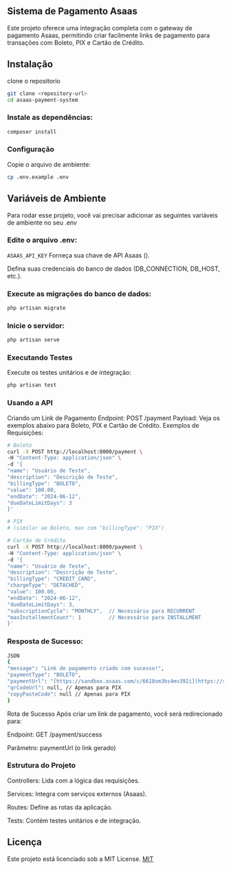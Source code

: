 ## Sistema de Pagamento Asaas

Este projeto oferece uma integração completa com o gateway de pagamento Asaas, permitindo criar facilmente links de pagamento para transações com Boleto, PIX e Cartão de Crédito.

## Instalação

clone o repositorio

```bash
git clone <repository-url>
cd asaas-payment-system
```

### Instale as dependências:

```bash
composer install
```

### Configuração

Copie o arquivo de ambiente:

```bash
cp .env.example .env
```

## Variáveis de Ambiente

Para rodar esse projeto, você vai precisar adicionar as seguintes variáveis de ambiente no seu .env

### Edite o arquivo .env:

`ASAAS_API_KEY`
Forneça sua chave de API Asaas ().

Defina suas credenciais do banco de dados (DB_CONNECTION, DB_HOST, etc.).

### Execute as migrações do banco de dados:

```bash
php artisan migrate
```

### Inicie o servidor:

```bash
php artisan serve
```

### Executando Testes

Execute os testes unitários e de integração:

```bash
php artisan test
```

### Usando a API

Criando um Link de Pagamento
Endpoint: POST /payment
Payload: Veja os exemplos abaixo para Boleto, PIX e Cartão de Crédito.
Exemplos de Requisições:

```bash
# Boleto
curl -X POST http://localhost:8000/payment \
-H "Content-Type: application/json" \
-d '{
"name": "Usuário de Teste",
"description": "Descrição de Teste",
"billingType": "BOLETO",
"value": 100.00,
"endDate": "2024-06-12",
"dueDateLimitDays": 3
}'

# PIX
# (similar ao Boleto, mas com "billingType": "PIX")

# Cartão de Crédito
curl -X POST http://localhost:8000/payment \
-H "Content-Type: application/json" \
-d '{
"name": "Usuário de Teste",
"description": "Descrição de Teste",
"billingType": "CREDIT_CARD",
"chargeType": "DETACHED",
"value": 100.00,
"endDate": "2024-06-12",
"dueDateLimitDays": 3,
"subscriptionCycle": "MONTHLY",  // Necessário para RECURRENT
"maxInstallmentCount": 1         // Necessário para INSTALLMENT
}'

```

### Resposta de Sucesso:

```bash
JSON
{
"message": "Link de pagamento criado com sucesso!",
"paymentType": "BOLETO",
"paymentUrl": "[https://sandbox.asaas.com/c/6618sm3bs4mv392i](https://sandbox.asaas.com/c/6618sm3bs4mv392i)",
"qrCodeUrl": null, // Apenas para PIX
"copyPasteCode": null // Apenas para PIX
}
```

Rota de Sucesso
Após criar um link de pagamento, você será redirecionado para:

Endpoint: GET /payment/success

Parâmetro: paymentUrl (o link gerado)

### Estrutura do Projeto

Controllers: Lida com a lógica das requisições.

Services: Integra com serviços externos (Asaas).

Routes: Define as rotas da aplicação.

Tests: Contém testes unitários e de integração.

## Licença

Este projeto está licenciado sob a MIT License.
[MIT](https://choosealicense.com/licenses/mit/)
